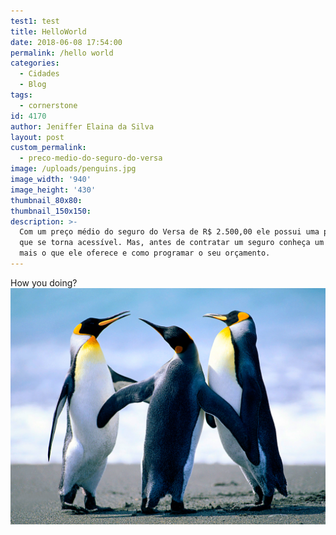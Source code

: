 ```yaml
---
test1: test
title: HelloWorld
date: 2018-06-08 17:54:00
permalink: /hello world
categories:
  - Cidades
  - Blog
tags:
  - cornerstone
id: 4170
author: Jeniffer Elaina da Silva
layout: post
custom_permalink:
  - preco-medio-do-seguro-do-versa
image: /uploads/penguins.jpg
image_width: '940'
image_height: '430'
thumbnail_80x80:
thumbnail_150x150:
description: >-
  Com um preço médio do seguro do Versa de R$ 2.500,00 ele possui uma proteção
  que se torna acessível. Mas, antes de contratar um seguro conheça um pouco
  mais o que ele oferece e como programar o seu orçamento.
---
```


How you doing?![](/uploads/penguins.jpg)